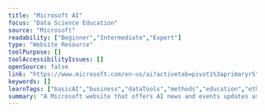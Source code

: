 ```yaml
---
title: "Microsoft AI"
focus: "Data Science Education"
source: "Microsoft"
readability: ["Beginner","Intermediate","Expert"]
type: "Website Resource"
toolPurpose: []
toolAccessibilityIssues: []
openSource: false
link: "https://www.microsoft.com/en-us/ai?activetab=pivot1%3aprimaryr5"
keywords: []
learnTags: ["basicAI","business","dataTools","methods","education","ethics","fairness"]
summary: "A Microsoft website that offers AI news and events updates as well as learning materials and resources for beginners to experts, with four primary learning learning streams: AI Business School, AI Sschool, AI Lab and Experience AI. "
---
```


